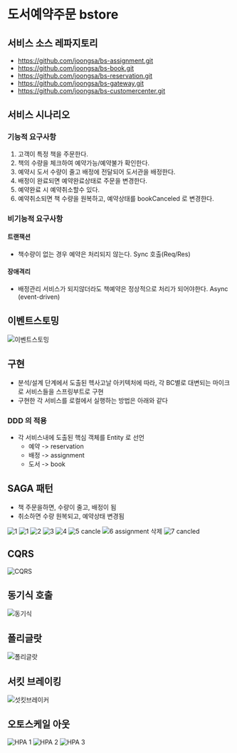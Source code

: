 # 도서예약주문 bstore

## 서비스 소스 레파지토리
- https://github.com/joongsa/bs-assignment.git
- https://github.com/joongsa/bs-book.git
- https://github.com/joongsa/bs-reservation.git
- https://github.com/joongsa/bs-gateway.git
- https://github.com/joongsa/bs-customercenter.git

## 서비스 시나리오

### 기능적 요구사항
1. 고객이 특정 책을 주문한다.
2. 책의 수량을 체크하여 예약가능/예약불가 확인한다.
3. 예약시 도서 수량이 줄고 배정에 전달되어 도서관을 배정한다.
4. 배정이 완료되면 예약완료상태로 주문을 변경한다.
5. 예약완료 시 예약취소할수 있다.
6. 예약취소되면 책 수량을 원복하고, 예약상태를 bookCanceled 로 변경한다.

### 비기능적 요구사항

#### 트랜잭션
 - 책수량이 없는 경우 예약은 처리되지 않는다. Sync 호출(Req/Res)

#### 장애격리
 - 배정관리 서비스가 되지않더라도 책예약은 정상적으로 처리가 되어야한다. Async (event-driven)

## 이벤트스토밍

![이벤트스토밍](https://user-images.githubusercontent.com/45332921/93431907-c2fe0e00-f8ff-11ea-859c-209d37777fb6.jpg)

## 구현
- 분석/설계 단계에서 도출된 헥사고날 아키텍처에 따라, 각 BC별로 대변되는 마이크로 서비스들을 스프링부트로 구현
- 구현한 각 서비스를 로컬에서 실행하는 방법은 아래와 같다 

### DDD 의 적용
- 각 서비스내에 도출된 핵심 객체를 Entity 로 선언
  - 예약 -> reservation
  - 배정 -> assignment
  - 도서 -> book

## SAGA 패턴

- 책 주문을하면, 수량이 줄고, 배정이 됨 
- 취소하면 수량 원복되고, 예약상태 변경됨

![1](https://user-images.githubusercontent.com/45332921/93431995-e32dcd00-f8ff-11ea-9d12-962ee4eff5f1.JPG)
![1](https://user-images.githubusercontent.com/45332921/93431995-e32dcd00-f8ff-11ea-9d12-962ee4eff5f1.JPG)
![2](https://user-images.githubusercontent.com/45332921/93431996-e3c66380-f8ff-11ea-98fe-2ad98a7a69b2.JPG)
![3](https://user-images.githubusercontent.com/45332921/93431998-e3c66380-f8ff-11ea-9710-38e914f39731.JPG)
![4](https://user-images.githubusercontent.com/45332921/93431999-e45efa00-f8ff-11ea-8490-73352224156c.JPG)
![5 cancle](https://user-images.githubusercontent.com/45332921/93432003-e45efa00-f8ff-11ea-90a8-78027ac3136e.JPG)
![6 assignment 삭제](https://user-images.githubusercontent.com/45332921/93432005-e4f79080-f8ff-11ea-8840-944f934f682f.JPG)
![7 cancled](https://user-images.githubusercontent.com/45332921/93431994-e2953680-f8ff-11ea-8060-085e164c8ac0.JPG)

## CQRS

![CQRS](https://user-images.githubusercontent.com/45332921/93432352-60f1d880-f900-11ea-823b-a681fe4ea015.JPG)


## 동기식 호출 

![동기식](https://user-images.githubusercontent.com/45332921/93432665-d2318b80-f900-11ea-8b0e-0b2806b09aa3.JPG)


## 폴리글랏

![폴리글랏](https://user-images.githubusercontent.com/45332921/93432751-eaa1a600-f900-11ea-81d8-4397053cc48a.JPG)


## 서킷 브레이킹

![섯킷브레이커](https://user-images.githubusercontent.com/45332921/93432533-a31b1a00-f900-11ea-8c1b-de2069a6a2a1.jpg)

## 오토스케일 아웃

![HPA 1](https://user-images.githubusercontent.com/45332921/93432499-9ac2df00-f900-11ea-8e75-95202b3b07f3.jpg)
![HPA 2](https://user-images.githubusercontent.com/45332921/93432506-9b5b7580-f900-11ea-95ab-02e1bfe8f58d.jpg)
![HPA 3](https://user-images.githubusercontent.com/45332921/93432507-9bf40c00-f900-11ea-98da-0f4f1adc6e81.jpg)
